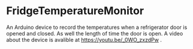 # FridgeTemperatureMonitor
An Arduino device to record the temperatures when a refrigerator door is opened and closed. As well  the length of time the door is open. 
A video about the device is avalible at https://youtu.be/_0WO_zxzdPw .

